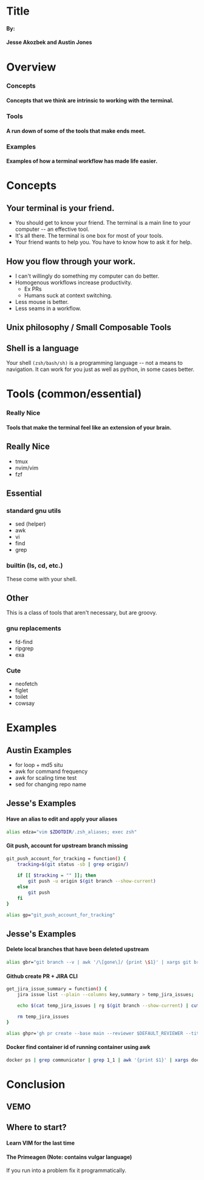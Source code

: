 # Title

#### By:
#### Jesse Akozbek and Austin Jones

# Overview

### Concepts

#### Concepts that we think are intrinsic to working with the terminal.

### Tools

#### A run down of some of the tools that make ends meet.

### Examples

#### Examples of how a terminal workflow has made life easier.

<!-- ## Takeaways? -->

# Concepts

<!-- AJ -->
## Your terminal is your friend.

- You should get to know your friend. The terminal is a main line to
  your computer -- an effective tool.
- It's all there. The terminal is one box for most of your tools.
- Your friend wants to help you. You have to know how to ask it for
  help.

<!-- JA -->
## How you flow through your work.

- I can't willingly do something my computer can do better.
- Homogenous workflows increase productivity.
  - Ex PRs
  - Humans suck at context switching.
- Less mouse is better.
- Less seams in a workflow.

<!-- AJ -->
## Unix philosophy / Small Composable Tools

<!-- JA -->
## Shell is a language

Your shell `(zsh/bash/sh)` is a programming language -- not a means to
navigation. It can work for you just as well as python, in some cases
better.

# Tools (common/essential)

### Really Nice
#### Tools that make the terminal feel like an extension of your brain.

<!-- JA -->
## Really Nice

- tmux
- nvim/vim
- fzf

<!-- Handoff to Austin -->
<!-- AJ -->
## Essential

### standard gnu utils

- sed (helper)
- awk
- vi
- find
- grep

### builtin (ls, cd, etc.)

These come with your shell.

<!-- AJ -->
## Other

This is a class of tools that aren't necessary, but are groovy.

### gnu replacements

- fd-find
- ripgrep
- exa

### Cute

- neofetch
- figlet
- toilet
- cowsay


# Examples

<!-- AJ -->
## Austin Examples
- for loop + md5 situ
- awk for command frequency
- awk for scaling time test
- sed for changing repo name

<!-- Handoff -->
<!-- JA -->
## Jesse's Examples
#### Have an alias to edit and apply your aliases

```sh
alias edza="vim $ZDOTDIR/.zsh_aliases; exec zsh"
```

#### Git push, account for upstream branch missing

```sh
git_push_account_for_tracking = function() {
    tracking=$(git status -sb | grep origin/)
    
    if [[ $tracking = "" ]]; then
        git push -u origin $(git branch --show-current)
    else
        git push
    fi
}

alias gp="git_push_account_for_tracking"
```

## Jesse's Examples

#### Delete local branches that have been deleted upstream
```sh
alias gbr="git branch --v | awk '/\[gone\]/ {print \$1}' | xargs git branch -D"
```

#### Github create PR + JIRA CLI
```sh
get_jira_issue_summary = function() {
    jira issue list --plain --columns key,summary > temp_jira_issues;

    echo $(cat temp_jira_issues | rg $(git branch --show-current) | cut -f2)

    rm temp_jira_issues
}

alias ghpr='gh pr create --base main --reviewer $DEFAULT_REVIEWER --title "$(git branch --show-current): $(get_jira_issue_summary)" --body '
```

#### Docker find container id of running container using awk
```sh
docker ps | grep communicator | grep 1_1 | awk '{print $1}' | xargs docker logs
```

# Conclusion

## VEMO

## Where to start?

#### Learn VIM for the last time
#### The Primeagen (Note: contains vulgar language)

If you run into a problem fix it programmatically.
